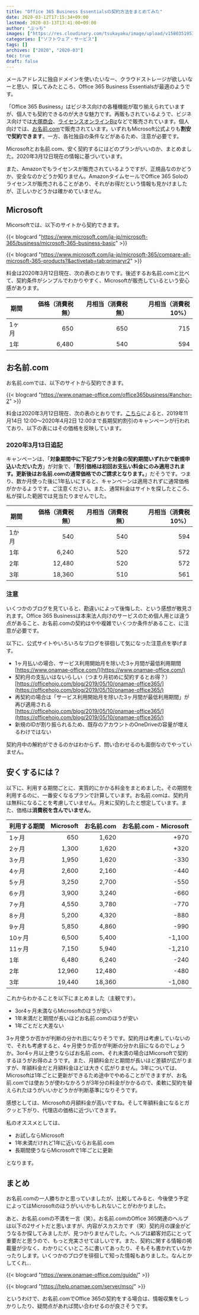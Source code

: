 ```yaml
---
title: "Office 365 Business Essentialsの契約方法をまとめてみた"
date: 2020-03-12T17:15:34+09:00
lastmod: 2020-03-13T13:41:00+09:00
author: "ぶっち"
images: ["https://res.cloudinary.com/tsukayaku/image/upload/v1580351953/Blog-personal/thumbnail/app.jpg"]
categories: ["ソフトウェア・サービス"]
tags: []
archives: ["2020", "2020-03"]
toc: true
draft: false
---
```


メールアドレスに独自ドメインを使いたいなー、クラウドストレージが欲しいなーと思い、探してみたところ、Office 365 Business Essentialsが最適のようです。

「Office 365 Business」はビジネス向けの各種機能が取り揃えられていますが、個人でも契約できるのが大きな魅力です。再販もされているようで、ビジネス向けでは[大塚商会](https://www.otsuka-shokai.co.jp/products/tayoreru/office365/price/)、[ライセンスオンラインBiz](https://biz.licenseonline.jp/product.php?id=300)などで販売されています。個人向けでは、[お名前.com](https://www.onamae-office.com/)で販売されています。いずれもMicrosoft公式よりも**割安で契約できます**。一方、各社独自の条件などがあるため、注意が必要です。

Microsoftとお名前.com、安く契約するにはどのプランがいいのか、まとめました。2020年3月12日現在の情報に基づいています。

また、Amazonでもライセンスが販売されているようですが、正規品なのかどうか、安全なのかどうか知りません。AmazonタイムセールでOffice 365 Soloのライセンスが販売されることがあり、それがお得だという情報も見かけましたが、正しいかどうかは確かめていません。

## Microsoft

Micorsoftでは、以下のサイトから契約できます。

{{< blogcard "https://www.microsoft.com/ja-jp/microsoft-365/business/microsoft-365-business-basic" >}}

{{< blogcard "https://www.microsoft.com/ja-jp/microsoft-365/compare-all-microsoft-365-products?&activetab=tab:primaryr2" >}}

料金は2020年3月12日現在、次の表のとおりです。後述するお名前.comと比べて、契約条件がシンプルでわかりやすく、Microsoftが販売しているという安心感があります。

|期間|価格（消費税無）|月相当（消費税無）|月相当（消費税10%）|
|---|---:|---:|---:|
|1ヶ月|650|650|715|
|1年|6,480|540|594|

## お名前.com

お名前.comでは、以下のサイトから契約できます。

{{< blogcard "https://www.onamae-office.com/office365business/#anchor-2" >}}

料金は2020年3月12日現在、次の表のとおりです。[こちら](https://www.onamae-office.com/#2)によると、2019年11月14日 12:00～2020年4月2日 12:00まで長期契約割引のキャンペーンが行われており、以下の表にはその価格を反映しています。

### 2020年3月13日追記
キャンペーンは、「**対象期間中に下記プランを対象の契約期間いずれかで新規申込いただいた方**」が対象で、「**割引価格は初回お支払い料金にのみ適用されます。更新後はお名前.comの通常価格でのご請求となります。**」だそうです。つまり、数か月使った後に1年払いにすると、キャンペーンは適用されずに通常価格がかかるようです。ご注意ください。また、通常料金はサイトを探したところ、私が探した範囲では見当たりませんでした。

|期間|価格（消費税無）|月相当（消費税無）|月相当（消費税10%）|
|---|---:|---:|---:|
|1か月|540|540|594|
|1年|6,240|520|572|
|2年|12,480|520|572|
|3年|18,360|510|561|

### 注意

いくつかのブログを見ていると、勘違いによって後悔した、という感想が散見されます。Office 365 Businessは本来法人向けのサービスのため個人用とは違う点があること、お名前.comの契約はやや複雑でいくつか条件があること、に注意が必要です。

以下に、公式サイトやいろいろなブログを徘徊して気になった注意点を挙げます。

- 1ヶ月払いの場合、サービス利用開始月を除いた3ヶ月間が最低利用期間  
[https://www.onamae-office.com/](https://www.onamae-office.com/)
- 契約月の支払いはないらしい（つまり月初めに契約するとお得？）  
[https://officehojo.com/blog/2019/05/10/onamae-office365/](https://officehojo.com/blog/2019/05/10/onamae-office365/)
- 再契約の場合は「サービス利用開始月を除いた3ヶ月間が最低利用期間」が再び適用される  
[https://officehojo.com/blog/2019/05/10/onamae-office365/](https://officehojo.com/blog/2019/05/10/onamae-office365/)
- 新規のIDが割り振られるため、既存のアカウントのOneDriveの容量が増えるわけではない

契約月中の解約ができるのかはわからず、問い合わせるのも面倒なのでやっていません。

## 安くするには？

以下に、利用する期間ごとに、実質的にかかる料金をまとめました。その期間を利用するのに、一番安くなるプランで計算しています。お名前.comは、契約月は無料になることを考慮していません。月末に契約したと想定しています。また、価格は**消費税を含んでいません**。

|利用する期間|Microsoft|お名前.com|お名前.com - Microsoft|
|---|---:|---:|---:|
|1ヶ月|650|1,620|+970|
|2ヶ月|1,300|1,620|+320|
|3ヶ月|1,950|1,620|-330|
|4ヶ月|2,600|2,160|-440|
|5ヶ月|3,250|2,700|-550|
|6ヶ月|3,900|3,240|-660|
|7ヶ月|4,550|3,780|-770|
|8ヶ月|5,200|4,320|-880|
|9ヶ月|5,850|4,860|-990|
|10ヶ月|6,500|5,400|-1,100|
|11ヶ月|7,150|5,940|-1,210|
|1年|6,480|6,240|-240|
|2年|12,960|12,480|-480|
|3年|19,440|18,360|-1,080|

これからわかることを以下にまとめました（主観です）。

- 3or4ヶ月未満ならMicrosoftのほうが安い
- 1年未満だと期間が長いほどお名前.comのほうが安い
- 1年ごとだと大差ない

3ヶ月使うか否かが判断の分かれ目になりそうです。契約月は考慮していないので、それも考慮すると、4ヶ月使うか否かが判断の分かれ目になるのでしょうか。3or4ヶ月以上使うならばお名前.com、それ未満の場合はMicorsoftで契約するほうがお得のようです。また、月額料金だと期間が長いほど差額が広がりますが、年額料金だと月額料金ほどは大きく広がりません。3年については、Microsoftは1年ごとに更新ができるため途中でやめることができますが、お名前.comでは使おうが使わなかろうが3年分の料金がかかるので、柔軟に契約を替えられたほうがいいかどうかが判断基準になりそうです。

感想としては、Microsoftの月額料金が高いですね。そして年額料金になるとガクッと下がり、代理店の価格に近づいてきます。

私のオススメとしては、

- お試しならMicrosoft
- 1年未満だけれど1年に近いならお名前.com
- 長期間使うならMicrosoftで1年ごとに更新

となります。

## まとめ

お名前.comの一人勝ちかと思っていましたが、比較してみると、今後使う予定によってはMicrosoftのほうがいいかもしれないことがわかりました。

あと、お名前.comの不満を一言（笑）。お名前.comのOffice 365関連のヘルプは以下の2サイトだと思いますが、内容がスカスカです（笑）契約月の課金がどうなるか探してみましたが、見つかりませんでした。ヘルプは顧客対応にとって重要だと思うので、もっと充実させてほしいです。また、契約に関する情報の掲載量が少なく、わかりにくいところに書いてあったり、そもそも書かれていなかったりします。いくつかのブログを徘徊して知った情報もありました。なんとかしてくれ...

{{< blogcard "https://www.onamae-office.com/guide/" >}}

{{< blogcard "https://help.onamae.com/server/mso/" >}}

というわけで、お名前.comでOffice 365の契約をする場合は、情報収集をしっかりしたり、疑問点があれば問い合わせるのが良さそうです。
